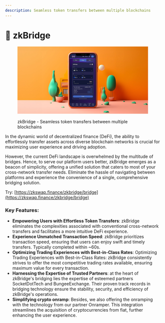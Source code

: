 ```yaml
---
description: Seamless token transfers between multiple blockchains
---
```


# 🚃 zkBridge

<figure><img src="../.gitbook/assets/F_WFVIFaoAAbRKY.jpg" alt=""><figcaption><p>zkBridge - Seamless token transfers between multiple blockchains</p></figcaption></figure>

In the dynamic world of decentralized finance (DeFi), the ability to effortlessly transfer assets across diverse blockchain networks is crucial for maximizing user experience and driving adoption.&#x20;

However, the current DeFi landscape is overwhelmed by the multitude of bridges. Hence, to serve our platform users better, zkBridge emerges as a beacon of simplicity, offering a unified solution that caters to most of your cross-network transfer needs. Eliminate the hassle of navigating between platforms and experience the convenience of a single, comprehensive bridging solution.

Try: [https://zkswap.finance/zkbridge/bridge](https://zkswap.finance/zkbridge/bridge)

### Key Features:

* **Empowering Users with Effortless Token Transfers**: zkBridge eliminates the complexities associated with conventional cross-network transfers and facilitates a more intuitive DeFi experience.
* **Experience Unmatched Transaction Speed**: zkBridge prioritizes transaction speed, ensuring that users can enjoy swift and timely transfers. Typically completed within \~60s.
* **Optimizing Trading Experiences with Best-in-Class Rates**: Optimizing Trading Experiences with Best-in-Class Rates: zkBridge consistently strives to offer the most competitive trading rates available, ensuring maximum value for every transaction.
* **Harnessing the Expertise of Trusted Partners**: at the heart of zkBridge's bridging lies the expertise of esteemed partners SocketDotTech and BungeeExchange. Their proven track records in bridging technology ensure the stability, security, and efficiency of zkBridge's operations.
* **Simplifying crypto onramp**: Besides, we also offering the onramping with the technology from our partner Onramper. This integration streamlines the acquisition of cryptocurrencies from fiat, further enhancing the user experience.
